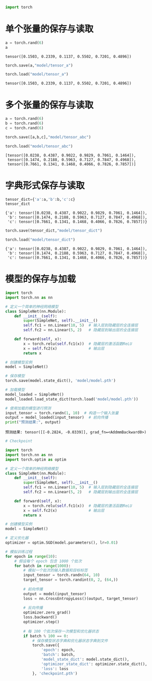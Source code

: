 ```python
import torch
```

# 单个张量的保存与读取


```python
a = torch.rand(6)
a
```




    tensor([0.1503, 0.2339, 0.1137, 0.5502, 0.7201, 0.4896])




```python
torch.save(a,"model/tensor_a")
```


```python
torch.load("model/tensor_a")
```




    tensor([0.1503, 0.2339, 0.1137, 0.5502, 0.7201, 0.4896])



# 多个张量的保存与读取


```python
a = torch.rand(6)
b = torch.rand(6)
c = torch.rand(6)
```


```python
torch.save([a,b,c],"model/tensor_abc")
```


```python
torch.load("model/tensor_abc")
```




    [tensor([0.0238, 0.4387, 0.9022, 0.9829, 0.7061, 0.1464]),
     tensor([0.1474, 0.2188, 0.5963, 0.7127, 0.7847, 0.4968]),
     tensor([0.7661, 0.1341, 0.1468, 0.4066, 0.7826, 0.7857])]



# 字典形式保存与读取


```python
tensor_dict={'a':a,'b':b,'c':c}
tensor_dict
```




    {'a': tensor([0.0238, 0.4387, 0.9022, 0.9829, 0.7061, 0.1464]),
     'b': tensor([0.1474, 0.2188, 0.5963, 0.7127, 0.7847, 0.4968]),
     'c': tensor([0.7661, 0.1341, 0.1468, 0.4066, 0.7826, 0.7857])}




```python
torch.save(tensor_dict,"model/tensor_dict")
```


```python
torch.load("model/tensor_dict")
```




    {'a': tensor([0.0238, 0.4387, 0.9022, 0.9829, 0.7061, 0.1464]),
     'b': tensor([0.1474, 0.2188, 0.5963, 0.7127, 0.7847, 0.4968]),
     'c': tensor([0.7661, 0.1341, 0.1468, 0.4066, 0.7826, 0.7857])}



# 模型的保存与加载


```python
import torch
import torch.nn as nn

# 定义一个简单的神经网络模型
class SimpleNet(nn.Module):
    def __init__(self):
        super(SimpleNet, self).__init__()
        self.fc1 = nn.Linear(10, 5)  # 输入层到隐藏层的全连接层
        self.fc2 = nn.Linear(5, 2)   # 隐藏层到输出层的全连接层

    def forward(self, x):
        x = torch.relu(self.fc1(x))  # 隐藏层的激活函数ReLU
        x = self.fc2(x)              # 输出层
        return x

# 创建模型实例
model = SimpleNet()

# 保存模型
torch.save(model.state_dict(), 'model/model.pth')

# 加载模型
model_loaded = SimpleNet()
model_loaded.load_state_dict(torch.load('model/model.pth'))

# 使用加载的模型进行预测
input_tensor = torch.randn(1, 10)  # 构造一个输入张量
output = model_loaded(input_tensor)  # 前向传播
print("预测结果:", output)
```

    预测结果: tensor([[-0.2824, -0.0339]], grad_fn=<AddmmBackward0>)



```python
# Checkpoint
```


```python
import torch
import torch.nn as nn
import torch.optim as optim

# 定义一个简单的神经网络模型
class SimpleNet(nn.Module):
    def __init__(self):
        super(SimpleNet, self).__init__()
        self.fc1 = nn.Linear(10, 5)  # 输入层到隐藏层的全连接层
        self.fc2 = nn.Linear(5, 2)   # 隐藏层到输出层的全连接层

    def forward(self, x):
        x = torch.relu(self.fc1(x))  # 隐藏层的激活函数ReLU
        x = self.fc2(x)              # 输出层
        return x

# 创建模型实例
model = SimpleNet()

# 定义优化器
optimizer = optim.SGD(model.parameters(), lr=0.01)

# 模拟训练过程
for epoch in range(10):
    # 假设每个 epoch 包含 1000 个批次
    for batch in range(1000):
        # 模拟一个批次的输入数据和目标标签
        input_tensor = torch.randn(64, 10)
        target_tensor = torch.randint(0, 2, (64,))
        
        # 前向传播
        output = model(input_tensor)
        loss = nn.CrossEntropyLoss()(output, target_tensor)
        
        # 反向传播
        optimizer.zero_grad()
        loss.backward()
        optimizer.step()
        
        # 每 100 个批次保存一次模型和优化器状态
        if batch % 100 == 0:
            # 保存模型状态字典和优化器状态字典到文件
            torch.save({
                'epoch': epoch,
                'batch': batch,
                'model_state_dict': model.state_dict(),
                'optimizer_state_dict': optimizer.state_dict(),
                'loss': loss
            }, 'checkpoint.pth')

```


```python

```
